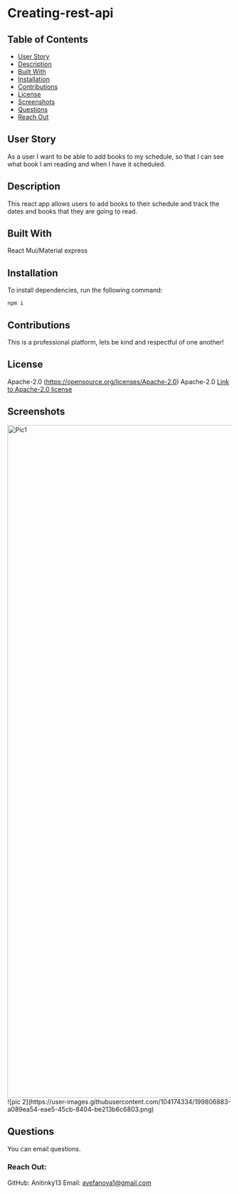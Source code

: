 # Creating-rest-api

## Table of Contents

- [User Story](#userstory)
- [Description](#description)
- [Built With](#builtwith)
- [Installation](#installation)
- [Contributions](#Contributions)
- [License](#license)
- [Screenshots](#screenshots)
- [Questions](#questions)
- [Reach Out](#reachout)

## User Story

As a user I want to be able to add books to my schedule, so that I can see what book I am reading and when I have it scheduled.

## Description

This react app allows users to add books to their schedule and track the dates and books that they are going to read.

## Built With

React
Mui/Material
express

## Installation

To install dependencies, run the following command:

```
npm i
```

## Contributions

This is a professional platform, lets be kind and respectful of one another!

## License

Apache-2.0
(https://opensource.org/licenses/Apache-2.0)
Apache-2.0
[Link to Apache-2.0 license](https://opensource.org/licenses/Apache-2.0)

## Screenshots

<img width="1512" alt="Pic1" src="https://user-images.githubusercontent.com/104174334/199806834-684efc79-8fcf-4a5a-b343-7c5a8185943c.png">
![pic 2](https://user-images.githubusercontent.com/104174334/199806883-a089ea54-eae5-45cb-8404-be213b6c6803.png)

## Questions

You can email questions.

### Reach Out:

GitHub: Anitinky13
Email: ayefanova1@gmail.com
